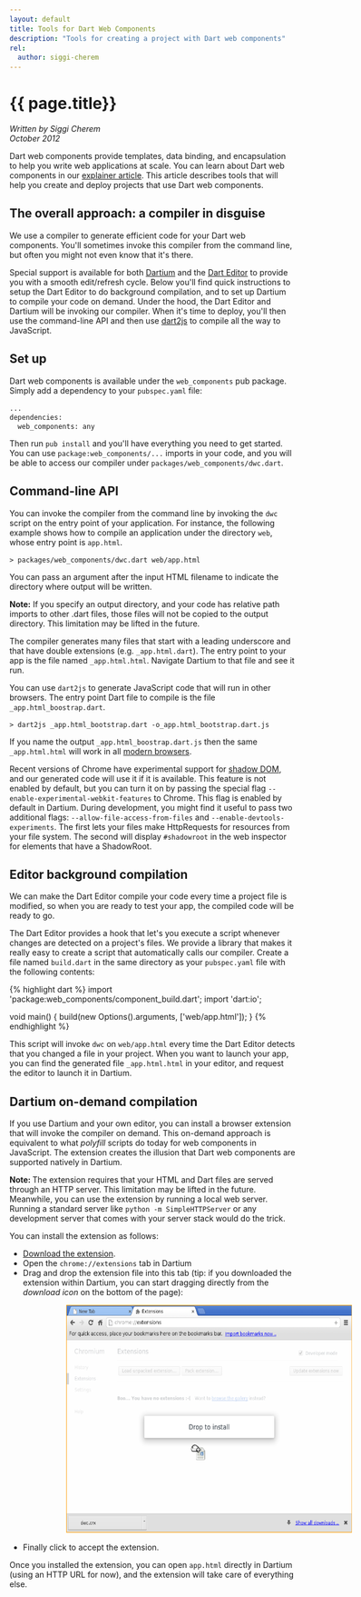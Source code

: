 ```yaml
---
layout: default
title: Tools for Dart Web Components
description: "Tools for creating a project with Dart web components"
rel:
  author: siggi-cherem
---
```

# {{ page.title}}
_Written by Siggi Cherem<br />
October 2012_


Dart web components provide templates, data binding, and encapsulation to help
you write web applications at scale. You can learn about Dart web components in
our [explainer article](index.html). This article describes tools that will
help you create and deploy projects that use Dart web
components.


## The overall approach: a compiler in disguise

We use a compiler to generate efficient code for your Dart web components.
You'll sometimes invoke this compiler from the command line, but often you might
not even know that it's there. 

Special support is available for both [Dartium][dartium] and the [Dart
Editor][editor] to provide you with a smooth edit/refresh cycle.  Below you'll
find quick instructions to setup the Dart Editor to do background compilation,
and to set up Dartium to compile your code on demand.  Under the hood, the Dart
Editor and Dartium will be invoking our compiler.  When it's time to deploy,
you'll then use the command-line API and then use [dart2js][] to compile all the way
to JavaScript.

## Set up

Dart web components is available under the `web_components` pub package. Simply
add a dependency to your `pubspec.yaml` file:

    ...
    dependencies:
      web_components: any

Then run `pub install` and you'll have everything you need to get started. You
can use `package:web_components/...` imports in your code, and you will be able
to access our compiler under `packages/web_components/dwc.dart`.

## Command-line API

You can invoke the compiler from the command line by invoking the `dwc` script
on the entry point of your application. For instance, the following example
shows how to compile an application under the directory `web`, whose entry point
is `app.html`.

    > packages/web_components/dwc.dart web/app.html

You can pass an argument after the input HTML filename to indicate the directory
where output will be written.

<aside><div class="alert alert-info">
<strong>Note:</strong> If you specify an output directory, and your code has
relative path imports to other .dart files, those files will not be copied to
the output directory. This limitation may be lifted in the future.
</div></aside>

The compiler generates many files that start with a leading underscore and
that have double extensions (e.g. `_app.html.dart`). The entry point to your app
is the file named  `_app.html.html`. Navigate Dartium to that file and see it
run.

You can use `dart2js` to generate JavaScript code that will run in other
browsers. The entry point Dart file to compile is the file
`_app.html_boostrap.dart`.

    > dart2js _app.html_bootstrap.dart -o_app.html_bootstrap.dart.js

If you name the output `_app.html_boostrap.dart.js` then the same
`_app.html.html` will work in all [modern browsers][mb].

Recent versions of Chrome have experimental support for [shadow DOM][sd], and
our generated code will use it if it is available. This feature is not enabled
by default, but you can turn it on by passing the special flag
`--enable-experimental-webkit-features` to Chrome. This flag is enabled by
default in Dartium.  During development, you might find it useful to pass two
additional flags: `--allow-file-access-from-files` and
`--enable-devtools-experiments`. The first lets your files make HttpRequests for
resources from your file system.  The second will display `#shadowroot` in the
web inspector for elements that have a ShadowRoot.

## Editor background compilation

We can make the Dart Editor compile your code every time a project file
is modified, so when you are ready to test your app, the compiled code will be
ready to go.

The Dart Editor provides a hook that let's you execute a script whenever changes
are detected on a project's files. We provide a library that makes it really
easy to create a script that automatically calls our compiler. Create a file
named `build.dart` in the same directory as your `pubspec.yaml` file with the
following contents:

{% highlight dart %}
import 'package:web_components/component_build.dart';
import 'dart:io';

void main() {
  build(new Options().arguments, ['web/app.html']);
}
{% endhighlight %}

This script will invoke `dwc` on `web/app.html` every time the Dart
Editor detects that you changed a file in your project.  When you want to
launch your app, you can find the generated file `_app.html.html` in your
editor, and request the editor to launch it in Dartium.

## Dartium on-demand compilation

If you use Dartium and your own editor, you can
install a browser extension that will invoke the compiler on demand. This
on-demand approach is equivalent to what *polyfill* scripts do today for web
components in JavaScript.  The extension creates the illusion that Dart web
components are supported natively in Dartium. 

<aside><div class="alert alert-info">
<strong> Note: </strong>
The extension requires that your HTML and Dart files are served through an HTTP
server. This limitation may be lifted in the future. Meanwhile, you can use the
extension by running a local web server. Running a standard server like
<code>python -m SimpleHTTPServer</code> or any development server that comes
with your server stack would do the trick.
</div></aside>

You can install the extension as follows:

  * [Download the extension][extension].
  * Open the `chrome://extensions` tab in Dartium
  * Drag and drop the extension file into this tab (tip: if you downloaded the
    extension within Dartium, you can start dragging directly from the
    _download icon_ on the bottom of the page):

<img style="position:relative;left:100px" width="600" height="401"
     src="drag_and_drop.png">

  * Finally click to accept the extension.

Once you installed the extension, you can open `app.html` directly in Dartium
(using an HTTP URL for now), and the extension will take care of everything
else.



[dwc]: https://github.com/dart-lang/dart-web-components/
[extension]: http://dart-lang.github.com/dart-web-components/extension/dwc.crx
[dartium]: http://www.dartlang.org/dartium/
[editor]: http://www.dartlang.org/docs/editor/
[dart2js]: http://www.dartlang.org/docs/dart2js/
[mb]: http://www.dartlang.org/support/faq.html#what-browsers-supported
[sd]: http://dvcs.w3.org/hg/webcomponents/raw-file/tip/spec/shadow/index.html
